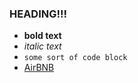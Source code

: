 ### HEADING!!!
- **bold text**
- *italic text*
- `some sort of code block`
- [AirBNB](www.airbnb.com)